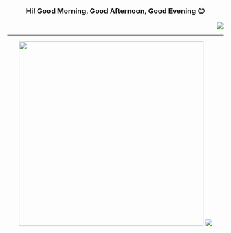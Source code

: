 <!DOCTYPE html>

<head>
    <h3 align="center"> Hi! Good Morning, Good Afternoon, Good Evening 😊</h3>
    <p align="right">
        <a href="https://hits.seeyoufarm.com"><img
                src="https://hits.seeyoufarm.com/api/count/incr/badge.svg?url=https%3A%2F%2Fgithub.com%2Fwkdtjrrms0&count_bg=%23703031&title_bg=%23433E31&icon=github.svg&icon_color=%23FFFFFF&title=Visit&edge_flat=false" /></a>
    </p>
</head>
<hr>
<body>
    <div align="center">
        <img width="430"
            src="https://github-readme-stats.vercel.app/api?username=wkdtjrrms0&bg_color=30,e96443,904e95&title_color=fff&text_color=fff">
        <img src="http://mazassumnida.wtf/api/v2/generate_badge?boj=wkdtjrrms0">
    </div>
</body>

